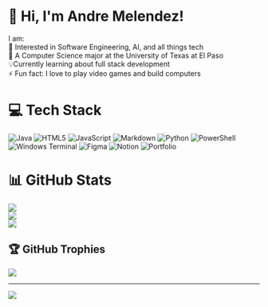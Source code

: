 # 👋 Hi, I'm Andre Melendez!
I am:<br>
🤵 Interested in Software Engineering, AI, and all things tech<br>🏫 A Computer Science major at the University of Texas at El Paso<br>💡Currently learning about full stack development<br>⚡ Fun fact: I love to play video games and build computers

# 💻 Tech Stack
![Java](https://img.shields.io/badge/java-%23ED8B00.svg?style=for-the-badge&logo=openjdk&logoColor=white) ![HTML5](https://img.shields.io/badge/html5-%23E34F26.svg?style=for-the-badge&logo=html5&logoColor=white) ![JavaScript](https://img.shields.io/badge/javascript-%23323330.svg?style=for-the-badge&logo=javascript&logoColor=%23F7DF1E) ![Markdown](https://img.shields.io/badge/markdown-%23000000.svg?style=for-the-badge&logo=markdown&logoColor=white) ![Python](https://img.shields.io/badge/python-3670A0?style=for-the-badge&logo=python&logoColor=ffdd54) ![PowerShell](https://img.shields.io/badge/PowerShell-%235391FE.svg?style=for-the-badge&logo=powershell&logoColor=white) ![Windows Terminal](https://img.shields.io/badge/Windows%20Terminal-%234D4D4D.svg?style=for-the-badge&logo=windows-terminal&logoColor=white) ![Figma](https://img.shields.io/badge/figma-%23F24E1E.svg?style=for-the-badge&logo=figma&logoColor=white) ![Notion](https://img.shields.io/badge/Notion-%23000000.svg?style=for-the-badge&logo=notion&logoColor=white) ![Portfolio](https://img.shields.io/badge/Portfolio-%23000000.svg?style=for-the-badge&logo=firefox&logoColor=#FF7139)
# 📊 GitHub Stats
![](https://github-readme-stats.vercel.app/api?username=Andre-210&theme=dark&hide_border=false&include_all_commits=true&count_private=true)<br/>
![](https://github-readme-streak-stats.herokuapp.com/?user=Andre-210&theme=dark&hide_border=false)<br/>
![](https://github-readme-stats.vercel.app/api/top-langs/?username=Andre-210&theme=dark&hide_border=false&include_all_commits=true&count_private=true&layout=compact)

## 🏆 GitHub Trophies
![](https://github-profile-trophy.vercel.app/?username=Andre-210&theme=radical&no-frame=false&no-bg=true&margin-w=4)

---
[![](https://visitcount.itsvg.in/api?id=Andre-210&icon=2&color=7)](https://visitcount.itsvg.in)

<!-- Proudly created with GPRM ( https://gprm.itsvg.in ) -->
